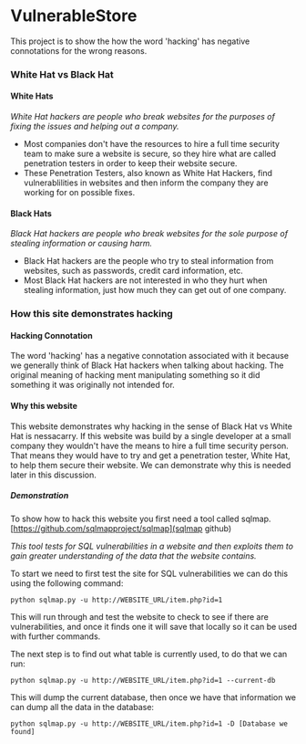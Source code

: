 VulnerableStore
=============
This project is to show the how the word 'hacking' has negative connotations for the wrong reasons.

### White Hat vs Black Hat
#### White Hats
_White Hat hackers are people who break websites for the purposes of fixing the issues and helping out a company._
* Most companies don't have the resources to hire a full time security team to make sure a website is secure, so they hire what are called penetration testers in order to keep their website secure.
* These Penetration Testers, also known as White Hat Hackers, find vulnerablilities in websites and then inform the company they are working for on possible fixes.


#### Black Hats
_Black Hat hackers are people who break websites for the sole purpose of stealing information or causing harm._
* Black Hat hackers are the people who try to steal information from websites, such as passwords, credit card information, etc.
* Most Black Hat hackers are not interested in who they hurt when stealing information, just how much they can get out of one company.


### How this site demonstrates hacking
#### Hacking Connotation
The word 'hacking' has a negative connotation associated with it because we generally think of Black Hat hackers when talking about hacking.
The original meaning of hacking ment manipulating something so it did something it was originally not intended for.

#### Why this website
This website demonstrates why hacking in the sense of Black Hat vs White Hat is nessacarry.
If this website was build by a single developer at a small company they wouldn't have the means to hire a full time security person.  That means they would have to try and get a penetration tester, White Hat, to help them secure their website.  We can demonstrate why this is needed later in this discussion.

##### Demonstration
To show how to hack this website you first need a tool called sqlmap.
[https://github.com/sqlmapproject/sqlmap](sqlmap github)

_This tool tests for SQL vulnerabilities in a website and then exploits them to gain greater understanding of the data that the website contains._

To start we need to first test the site for SQL vulnerabilities we can do this using the following command:

```python sqlmap.py -u http://WEBSITE_URL/item.php?id=1```

This will run through and test the website to check to see if there are vulnerabilities, and once it finds one it will save that locally so it can be used with further commands.

The next step is to find out what table is currently used, to do that we can run:

```python sqlmap.py -u http://WEBSITE_URL/item.php?id=1 --current-db```

This will dump the current database, then once we have that information we can dump all the data in the database:

```python sqlmap.py -u http://WEBSITE_URL/item.php?id=1 -D [Database we found]```
